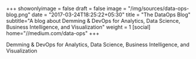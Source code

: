 +++
showonlyimage = false
draft = false
image = "/img/sources/data-ops-blog.png"
date = "2017-03-24T18:25:22+05:30"
title = "The DataOps Blog"
subtitle="A blog about Demming & DevOps for Analytics, Data Science, Business Intelligence, and Visualization"
weight = 1
[social]
home="//medium.com/data-ops"
+++

Demming & DevOps for Analytics, Data Science, Business Intelligence, and Visualization

